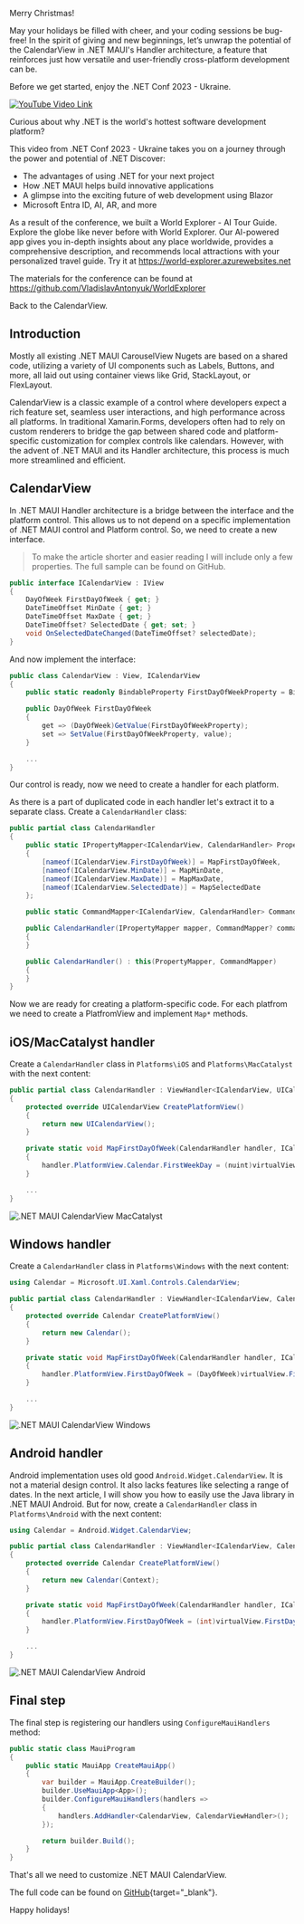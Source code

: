 Merry Christmas!

May your holidays be filled with cheer, and your coding sessions be bug-free! In the spirit of giving and new beginnings, let’s unwrap the potential of the CalendarView in .NET MAUI's Handler architecture, a feature that reinforces just how versatile and user-friendly cross-platform development can be.

Before we get started, enjoy the .NET Conf 2023 - Ukraine.

[![YouTube Video Link](https://img.youtube.com/vi/sHVlg8Y6qlU/0.jpg)](https://www.youtube.com/watch?v=sHVlg8Y6qlU)

Curious about why .NET is the world's hottest software development platform?
 
This video from .NET Conf 2023 - Ukraine takes you on a journey through the power and potential of .NET Discover:
 
- The advantages of using .NET for your next project 
- How .NET MAUI helps build innovative applications 
- A glimpse into the exciting future of web development using Blazor 
- Microsoft Entra ID, AI, AR, and more
 
As a result of the conference, we built a World Explorer - AI Tour Guide. Explore the globe like never before with World Explorer. Our AI-powered app gives you in-depth insights about any place worldwide, provides a comprehensive description, and recommends local attractions with your personalized travel guide. Try it at https://world-explorer.azurewebsites.net
 
The materials for the conference can be found at https://github.com/VladislavAntonyuk/WorldExplorer

Back to the CalendarView.

## Introduction

Mostly all existing .NET MAUI CarouselView Nugets are based on a shared code, utilizing a variety of UI components such as Labels, Buttons, and more, all laid out using container views like Grid, StackLayout, or FlexLayout.

CalendarView is a classic example of a control where developers expect a rich feature set, seamless user interactions, and high performance across all platforms. In traditional Xamarin.Forms, developers often had to rely on custom renderers to bridge the gap between shared code and platform-specific customization for complex controls like calendars. However, with the advent of .NET MAUI and its Handler architecture, this process is much more streamlined and efficient.

## CalendarView

In .NET MAUI Handler architecture is a bridge between the interface and the platform control. This allows us to not depend on a specific implementation of .NET MAUI control and Platform control.
So, we need to create a new interface. 

> To make the article shorter and easier reading I will include only a few properties. The full sample can be found on GitHub.

```csharp
public interface ICalendarView : IView
{
	DayOfWeek FirstDayOfWeek { get; }
	DateTimeOffset MinDate { get; }
	DateTimeOffset MaxDate { get; }
	DateTimeOffset? SelectedDate { get; set; }
	void OnSelectedDateChanged(DateTimeOffset? selectedDate);
}
```

And now implement the interface:

```csharp
public class CalendarView : View, ICalendarView
{
	public static readonly BindableProperty FirstDayOfWeekProperty = BindableProperty.Create(nameof(FirstDayOfWeek), typeof(DayOfWeek), typeof(CalendarView), default(DayOfWeek));

	public DayOfWeek FirstDayOfWeek
	{
		get => (DayOfWeek)GetValue(FirstDayOfWeekProperty);
		set => SetValue(FirstDayOfWeekProperty, value);
	}

	...
}
```

Our control is ready, now we need to create a handler for each platform.

As there is a part of duplicated code in each handler let's extract it to a separate class. Create a `CalendarHandler` class:

```csharp
public partial class CalendarHandler
{
	public static IPropertyMapper<ICalendarView, CalendarHandler> PropertyMapper = new PropertyMapper<ICalendarView, CalendarHandler>(ViewMapper)
	{
		[nameof(ICalendarView.FirstDayOfWeek)] = MapFirstDayOfWeek,
		[nameof(ICalendarView.MinDate)] = MapMinDate,
		[nameof(ICalendarView.MaxDate)] = MapMaxDate,
		[nameof(ICalendarView.SelectedDate)] = MapSelectedDate
	};

	public static CommandMapper<ICalendarView, CalendarHandler> CommandMapper = new(ViewCommandMapper);

	public CalendarHandler(IPropertyMapper mapper, CommandMapper? commandMapper = null) : base(mapper, commandMapper)
	{
	}

	public CalendarHandler() : this(PropertyMapper, CommandMapper)
	{
	}
}
```

Now we are ready for creating a platform-specific code. For each platfrom we need to create a PlatfromView and implement `Map*` methods.

## iOS/MacCatalyst handler

Create a `CalendarHandler` class in `Platforms\iOS` and `Platforms\MacCatalyst` with the next content:

```csharp
public partial class CalendarHandler : ViewHandler<ICalendarView, UICalendarView>
{
	protected override UICalendarView CreatePlatformView()
	{
		return new UICalendarView();
	}

	private static void MapFirstDayOfWeek(CalendarHandler handler, ICalendarView virtualView)
	{
		handler.PlatformView.Calendar.FirstWeekDay = (nuint)virtualView.FirstDayOfWeek;
	}

	...
}
```

![.NET MAUI CalendarView MacCatalyst](https://ik.imagekit.io/VladislavAntonyuk/vladislavantonyuk/articles/49/maccatalyst.png)

## Windows handler

Create a `CalendarHandler` class in `Platforms\Windows` with the next content:

```csharp
using Calendar = Microsoft.UI.Xaml.Controls.CalendarView;

public partial class CalendarHandler : ViewHandler<ICalendarView, Calendar>
{
	protected override Calendar CreatePlatformView()
	{
		return new Calendar();
	}

	private static void MapFirstDayOfWeek(CalendarHandler handler, ICalendarView virtualView)
	{
		handler.PlatformView.FirstDayOfWeek = (DayOfWeek)virtualView.FirstDayOfWeek;
	}

	...
}
```

![.NET MAUI CalendarView Windows](https://ik.imagekit.io/VladislavAntonyuk/vladislavantonyuk/articles/49/windows.png)

## Android handler

Android implementation uses old good `Android.Widget.CalendarView`. It is not a material design control. It also lacks features like selecting a range of dates. In the next article, I will show you how to easily use the Java library in .NET MAUI Android. But for now, create a `CalendarHandler` class in `Platforms\Android` with the next content:

```csharp
using Calendar = Android.Widget.CalendarView;

public partial class CalendarHandler : ViewHandler<ICalendarView, Calendar>
{
	protected override Calendar CreatePlatformView()
	{
		return new Calendar(Context);
	}

	private static void MapFirstDayOfWeek(CalendarHandler handler, ICalendarView virtualView)
	{
		handler.PlatformView.FirstDayOfWeek = (int)virtualView.FirstDayOfWeek;
	}

	...
}
```

![.NET MAUI CalendarView Android](https://ik.imagekit.io/VladislavAntonyuk/vladislavantonyuk/articles/49/android.png)

## Final step

The final step is registering our handlers using `ConfigureMauiHandlers` method:

```csharp
public static class MauiProgram
{
	public static MauiApp CreateMauiApp()
	{
		var builder = MauiApp.CreateBuilder();
		builder.UseMauiApp<App>();
		builder.ConfigureMauiHandlers(handlers =>
		{
			handlers.AddHandler<CalendarView, CalendarViewHandler>();
		});

		return builder.Build();
	}
}
```

That's all we need to customize .NET MAUI CalendarView.

The full code can be found on [GitHub](https://github.com/VladislavAntonyuk/MauiSamples/tree/main/MauiBells){target="_blank"}.

Happy holidays!
